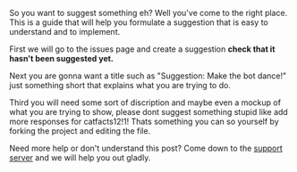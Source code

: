 So you want to suggest something eh? Well you've come to the right place. This is a guide that will help you formulate a suggestion that is easy to understand and to implement.

First we will go to the issues page and create a suggestion **check that it hasn't been suggested yet.**

Next you are gonna want a title such as "Suggestion: Make the bot dance!" just something short that explains what you are trying to do.

Third you will need some sort of discription  and maybe even a mockup of what you are trying to show, please dont suggest something stupid like add more responses for catfacts12!1! Thats something you can so yourself by forking the project and editing the file.

Need more help or don't understand this post? Come down to the [support server](https://discord.gg/Cj6kCba) and we will help you out gladly. 
